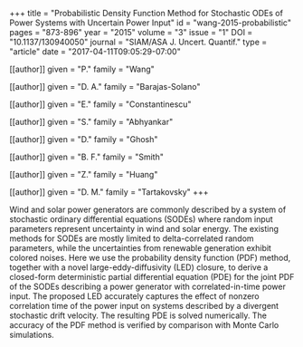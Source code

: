 +++
title   = "Probabilistic Density Function Method for Stochastic ODEs of Power Systems with Uncertain Power Input"
id      = "wang-2015-probabilistic"
pages   = "873-896"
year    = "2015"
volume  = "3"
issue   = "1"
DOI     = "10.1137/130940050"
journal = "SIAM/ASA J. Uncert. Quantif."
type    = "article"
date    = "2017-04-11T09:05:29-07:00"

[[author]]
	given = "P."
	family = "Wang"

[[author]]
	given = "D. A."
	family = "Barajas-Solano"
	
[[author]]
	given = "E."
	family = "Constantinescu"
	
[[author]]
	given = "S."
	family = "Abhyankar"
	
[[author]]
	given = "D."
	family = "Ghosh"
	
[[author]]
	given = "B. F."
	family = "Smith"

[[author]]
	given = "Z."
	family = "Huang"

[[author]]
	given = "D. M."
	family = "Tartakovsky"
+++

Wind and solar power generators are commonly described by a system of stochastic ordinary differential equations (SODEs) where random input parameters represent uncertainty in wind and solar energy.  The existing methods for SODEs are mostly limited to delta-correlated random parameters, while the uncertainties from renewable generation exhibit colored noises.  Here we use the probability density function (PDF) method, together with a novel large-eddy-diffusivity (LED) closure, to derive a closed-form deterministic partial differential equation (PDE) for the joint PDF of the SODEs describing a power generator with correlated-in-time power input.  The proposed LED accurately captures the effect of nonzero correlation time of the power input on systems described by a divergent stochastic drift velocity.  The resulting PDE is solved numerically.  The accuracy of the PDF method is verified by comparison with Monte Carlo simulations.

